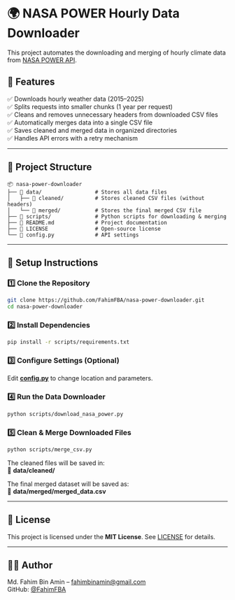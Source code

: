 # 🌍 NASA POWER Hourly Data Downloader  

This project automates the downloading and merging of hourly climate data from [NASA POWER API](https://power.larc.nasa.gov/).  

## 🚀 Features  
✅ Downloads hourly weather data (2015–2025)  
✅ Splits requests into smaller chunks (1 year per request)  
✅ Cleans and removes unnecessary headers from downloaded CSV files  
✅ Automatically merges data into a single CSV file  
✅ Saves cleaned and merged data in organized directories  
✅ Handles API errors with a retry mechanism  

---

## 📂 Project Structure  
```
📦 nasa-power-downloader  
├── 📂 data/                 # Stores all data files  
│   ├── 📂 cleaned/          # Stores cleaned CSV files (without headers)  
│   └── 📂 merged/           # Stores the final merged CSV file  
├── 📂 scripts/              # Python scripts for downloading & merging  
├── 📜 README.md             # Project documentation  
├── 📜 LICENSE               # Open-source license  
└── 📜 config.py             # API settings  
```

---

## 🔧 Setup Instructions  
### 1️⃣ Clone the Repository  
```bash
git clone https://github.com/FahimFBA/nasa-power-downloader.git  
cd nasa-power-downloader  
```  

### 2️⃣ Install Dependencies  
```bash
pip install -r scripts/requirements.txt  
```  

### 3️⃣ Configure Settings (Optional)  
Edit [**config.py**](./config.py) to change location and parameters.  

### 4️⃣ Run the Data Downloader  
```bash
python scripts/download_nasa_power.py  
```  

### 5️⃣ Clean & Merge Downloaded Files  
```bash
python scripts/merge_csv.py  
```  

The cleaned files will be saved in:  
📂 **data/cleaned/**  

The final merged dataset will be saved as:  
📜 **data/merged/merged_data.csv**  

---

## 📜 License  
This project is licensed under the **MIT License**. See [LICENSE](LICENSE) for details.  

---

## 👨‍💻 Author  
Md. Fahim Bin Amin – [fahimbinamin@gmail.com](mailto:fahimbinamin@gmail.com)  
GitHub: [@FahimFBA](https://github.com/FahimFBA)  
